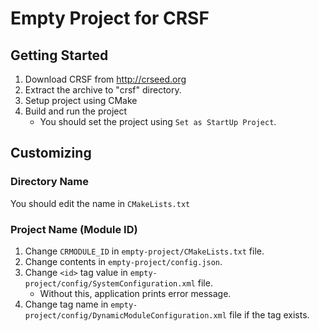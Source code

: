 # Empty Project for CRSF

## Getting Started
1. Download CRSF from http://crseed.org
2. Extract the archive to "crsf" directory.
3. Setup project using CMake
4. Build and run the project
   - You should set the project using `Set as StartUp Project`.


## Customizing
### Directory Name
You should edit the name in `CMakeLists.txt`

### Project Name (Module ID)
1. Change `CRMODULE_ID` in `empty-project/CMakeLists.txt` file.
2. Change contents in `empty-project/config.json`.
3. Change `<id>` tag value in `empty-project/config/SystemConfiguration.xml` file.
   - Without this, application prints error message.
4. Change tag name in `empty-project/config/DynamicModuleConfiguration.xml` file if the tag exists.
